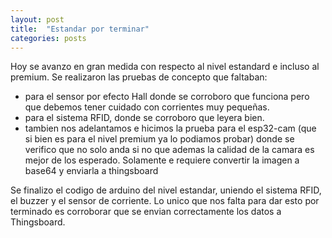 ```yaml
---
layout: post
title:  "Estandar por terminar"
categories: posts
---
```


Hoy se avanzo en gran medida con respecto al nivel estandard e incluso al premium. Se realizaron las pruebas de concepto que faltaban:

  - para el sensor por efecto Hall donde se corroboro que funciona pero que debemos tener cuidado con corrientes muy pequeñas.
  - para el sistema RFID, donde se corroboro que leyera bien.
  - tambien nos adelantamos e hicimos la prueba para el esp32-cam (que si bien es para el nivel premium ya lo podiamos probar) donde se verifico que
    no solo anda si no que ademas la calidad de la camara es mejor de los esperado. Solamente e requiere convertir la imagen a base64 y enviarla a thingsboard

Se finalizo el codigo de arduino del nivel estandar, uniendo el sistema RFID, el buzzer y el sensor de corriente. Lo unico que nos falta para dar esto por terminado
es corroborar que se envian correctamente los datos a Thingsboard.
